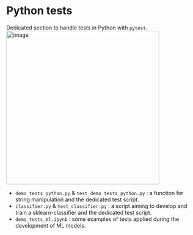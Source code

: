 # Python tests

Dedicated section to handle tests in Python with `pytest`.
<img src="https://upload.wikimedia.org/wikipedia/commons/b/ba/Pytest_logo.svg" alt="image" width="400" height="auto">

- `demo_tests_python.py` & `test_demo_tests_python.py` : a function for string manipulation and the dedicated test script.
- `classifier.py` & `test_classifier.py` : a script aiming to develop and train a sklearn-classifier and the dedicated test script.
- `demo_tests_ml.ipynb` : some examples of tests applied during the development of ML models.
